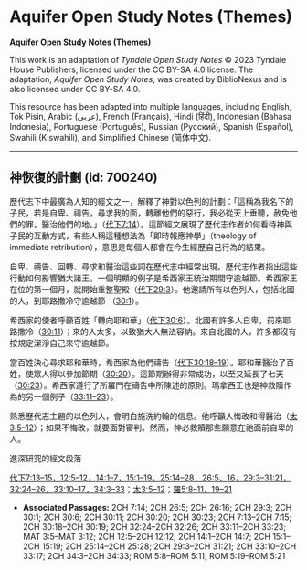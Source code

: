 # Aquifer Open Study Notes (Themes)

**Aquifer Open Study Notes (Themes)**

This work is an adaptation of *Tyndale Open Study Notes* © 2023 Tyndale House Publishers, licensed under the CC BY\-SA 4\.0 license. The adaptation, *Aquifer Open Study Notes*, was created by BiblioNexus and is also licensed under CC BY\-SA 4\.0\.

This resource has been adapted into multiple languages, including English, Tok Pisin, Arabic (عربي), French (Français), Hindi (हिंदी), Indonesian (Bahasa Indonesia), Portuguese (Português), Russian (Русский), Spanish (Español), Swahili (Kiswahili), and Simplified Chinese (简体中文).



--------------------------------

## 神恢復的計劃 (id: 700240)

歷代志下中最廣為人知的經文之一，解釋了神對以色列的計劃：「這稱為我名下的子民，若是自卑、禱告，尋求我的面，轉離他們的惡行，我必從天上垂聽，赦免他們的罪，醫治他們的地。」（[代下7:14](https://ref.ly/2Chr7:14)）。這節經文展現了歷代志作者如何看待神與子民的互動方式，有些人稱這種想法為「即時報應神學」（theology of immediate retribution），意思是每個人都會在今生經歷自己行為的結果。

自卑、禱告、回轉、尋求和醫治這些詞在歷代志中經常出現。歷代志作者指出這些行動如何影響猶大諸王。一個明顯的例子是希西家王統治期間守逾越節。希西家王在位的第一個月，就開始重整聖殿（[代下29:3](https://ref.ly/2Chr29:3)）。他邀請所有以色列人，包括北國的人，到耶路撒冷守逾越節 （[30:1](https://ref.ly/2Chr30:1)）。

希西家的使者呼籲百姓「轉向耶和華」（[代下30:6](https://ref.ly/2Chr30:6)）。北國有許多人自卑，前來耶路撒冷（[30:11](https://ref.ly/2Chr30:11)）；來的人太多，以致猶大人無法容納。來自北國的人，許多都沒有按規定潔淨自己來守逾越節。

當百姓決心尋求耶和華時，希西家為他們禱告（[代下30:18–19](https://ref.ly/2Chr30:18-2Chr30:19)）。耶和華醫治了百姓，使眾人得以參加節期（[30:20](https://ref.ly/2Chr30:20)）。這節期辦得非常成功，以至又延長了七天（[30:23](https://ref.ly/2Chr30:23)）。希西家遵行了所羅門在禱告中所陳述的原則。瑪拿西王也是神救贖作為的另一個例子（[33:11–23](https://ref.ly/2Chr33:11-2Chr33:23)）。

熟悉歷代志主題的以色列人，會明白施洗約翰的信息。他呼籲人悔改和得醫治（[太3:5–12](https://ref.ly/Matt3:5-Matt3:12)）；如果不悔改，就要面對審判。然而，神必救贖那些願意在祂面前自卑的人。

進深研究的經文段落

[代下7:13–15，](https://ref.ly/2Chr7:13-2Chr7:15)[12:5–12，](https://ref.ly/2Chr12:5-2Chr12:12)[14:1–7，](https://ref.ly/2Chr14:1-2Chr14:7)[15:1–19，](https://ref.ly/2Chr15:1-2Chr15:19)[25:14–28，](https://ref.ly/2Chr25:14-2Chr25:28)[26:5、](https://ref.ly/2Chr26:5)[16，](https://ref.ly/2Chr26:16)[29:3–31:21，](https://ref.ly/2Chr29:3-2Chr31:21)[32:24–26，](https://ref.ly/2Chr32:24-2Chr32:26)[33:10–17，](https://ref.ly/2Chr33:10-2Chr33:17)[34:3–33](https://ref.ly/2Chr34:3-2Chr34:33)；[太3:5–12](https://ref.ly/Matt3:5-Matt3:12)；[羅5:8–11、](https://ref.ly/Rom5:8-Rom5:11)[19–21](https://ref.ly/Rom5:19-Rom5:21)

* **Associated Passages:** 2CH 7:14; 2CH 26:5; 2CH 26:16; 2CH 29:3; 2CH 30:1; 2CH 30:6; 2CH 30:11; 2CH 30:20; 2CH 30:23; 2CH 7:13–2CH 7:15; 2CH 30:18–2CH 30:19; 2CH 32:24–2CH 32:26; 2CH 33:11–2CH 33:23; MAT 3:5–MAT 3:12; 2CH 12:5–2CH 12:12; 2CH 14:1–2CH 14:7; 2CH 15:1–2CH 15:19; 2CH 25:14–2CH 25:28; 2CH 29:3–2CH 31:21; 2CH 33:10–2CH 33:17; 2CH 34:3–2CH 34:33; ROM 5:8–ROM 5:11; ROM 5:19–ROM 5:21

